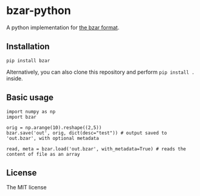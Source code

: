 # bzar-python

A python implementation for [the bzar format](https://github.com/gwappa/bzar).

## Installation

```
pip install bzar
```

Alternatively, you can also clone this repository and perform `pip install .` inside.

## Basic usage

```
import numpy as np
import bzar

orig = np.arange(10).reshape((2,5))
bzar.save('out', orig, dict(desc="test")) # output saved to 'out.bzar', with optional metadata

read, meta = bzar.load('out.bzar', with_metadata=True) # reads the content of file as an array
```

## License

The MIT license

